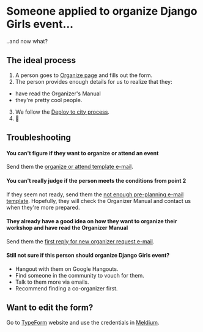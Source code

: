 # Someone applied to organize Django Girls event...

..and now what? 

## The ideal process

1. A person goes to [Organize page](https://djangogirls.org/organize/) and fills out the form.
2. The person provides enough details for us to realize that they:
 - have read the Organizer's Manual
 - they're pretty cool people.
3. We follow the [Deploy to city process](deploy-city.md).
4. :tada:

## Troubleshooting

#### You can't figure if they want to organize or attend an event

Send them the [organize or attend template e-mail](emails/organize_or_attend.md).

#### You can't really judge if the person meets the conditions from point 2

If they seem not ready, send them the [not enough pre-planning e-mail template](emails/not_enough_pre-planning.md). Hopefully, they will check the Organizer Manual and contact us when they're more prepared.

#### They already have a good idea on how they want to organize their workshop and have read the Organizer Manual

Send them the [first reply for new organizer request e-mail](emails/organize-request-reply.md).

#### Still not sure if this person should organize Django Girls event?

- Hangout with them on Google Hangouts. 
- Find someone in the community to vouch for them.
- Talk to them more via emails.
- Recommend finding a co-organizer first.

## Want to edit the form?

Go to [TypeForm](https://www.typeform.com/) website and use the credentials in [Meldium](https://meldium.com/).